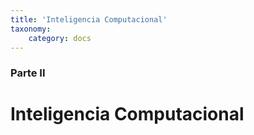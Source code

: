 ```yaml
---
title: 'Inteligencia Computacional'
taxonomy:
    category: docs
---
```


### Parte II

# Inteligencia Computacional

